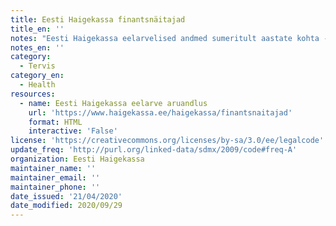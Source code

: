 ```yaml
---
title: Eesti Haigekassa finantsnäitajad
title_en: ''
notes: "Eesti Haigekassa eelarvelised andmed sumeritult aastate kohta - tulud, kulud ja reservide muutused. Kulud on esitatud kontode ehk ravikulu tüüpide lõikes täisaatate kohta (alates 2004 aastast).\r\nLingilt avaneb haigekassa veebi leht, kust saab andmete tabel alla laadida."
notes_en: ''
category: 
  - Tervis
category_en: 
  - Health
resources:
  - name: Eesti Haigekassa eelarve aruandlus
    url: 'https://www.haigekassa.ee/haigekassa/finantsnaitajad'
    format: HTML
    interactive: 'False'
license: 'https://creativecommons.org/licenses/by-sa/3.0/ee/legalcode'
update_freq: 'http://purl.org/linked-data/sdmx/2009/code#freq-A'
organization: Eesti Haigekassa
maintainer_name: ''
maintainer_email: ''
maintainer_phone: ''
date_issued: '21/04/2020'
date_modified: 2020/09/29
---
```

